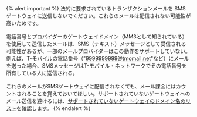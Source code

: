 {% alert important %}
法的に要求されているトランザクションメールを SMS ゲートウェイに送信しないでください。これらのメールは配信されない可能性が高いためです。
<br><br>
電話番号とプロバイダーのゲートウェイドメイン（MM3として知られている）を使用して送信したメールは、SMS（テキスト）メッセージとして受信される可能性があるが、一部のメールプロバイダーはこの動作をサポートしていない。例えば、T-モバイルの電話番号（"9999999999@tmomail.net"など）にメールを送った場合、SMSメッセージはT-モバイル・ネットワークでその電話番号を所有している人に送信される。
<br><br>
これらのメールがSMSゲートウェイに配信されなくても、メール課金にはカウントされることを覚えておいてほしい。サポートされていないゲートウェイへのメール送信を避けるには、[サポートされていないゲートウェイのドメイン名のリスト](https://www.fcc.gov/consumer-governmental-affairs/about-bureau/consumer-policy-division/can-spam/domain-name-downloads)を確認します。
{% endalert %}
